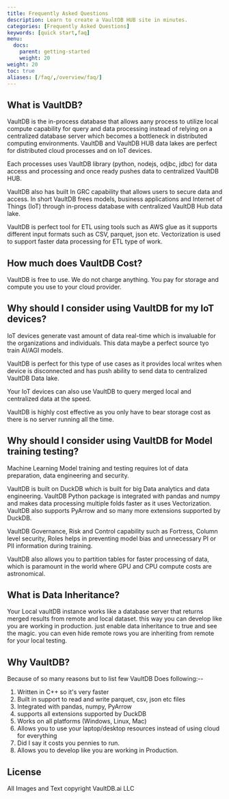 ```yaml
---
title: Frequently Asked Questions
description: Learn to create a VaultDB HUB site in minutes.
categories: [Frequently Asked Questions]
keywords: [quick start,faq]
menu:
  docs:
    parent: getting-started
    weight: 20
weight: 20
toc: true
aliases: [/faq/,/overview/faq/]
---
```


## What is VaultDB?

VaultDB is the in-process database that allows aany process to utilize local compute capability for query and data processing instead of relying on a centralized database server which becomes a bottleneck in distributed computing environments. VaultDB and VaultDB HUB data lakes are perfect for distributed cloud processes and on IoT devices.

Each processes uses VaultDB library (python, nodejs, odjbc, jdbc) for data access and processing and once ready pushes data to centralized VaultDB HUB.

VaultDB also has built In GRC capability that allows users to secure data and access. In short VaultDB frees models, business applications and Internet of Things (IoT) through in-process database with centralized VaultDB Hub data lake.

VaultDB is perfect tool for ETL using tools such as AWS glue as it supports different input formats such as CSV, parquet, json etc. Vectorization is used to support faster data processing for ETL type of work.

## How much does VaultDB Cost?

VaultDB is free to use. We do not charge anything. You pay for storage and compute you use to your cloud provider.

## Why should I consider using VaultDB for my IoT devices?

IoT devices generate vast amount of data real-time which is invaluable for the organizations and individuals. This data maybe a perfect source tyo train AI/AGI models.

VaultDB is perfect for this type of use cases as it provides local writes when device is disconnected and has push ability to send data to centralized VaultDB Data lake.

Your IoT devices can also use VaultDB to query merged local and centralized data at the speed.

VaultDB is highly cost effective as you only have to bear storage cost as there is no server running all the time.

## Why should I consider using VaultDB for Model training testing?

Machine Learning Model training and testing requires lot of data preparation, data engineering and security.

VaultDB is built on DuckDB which is built for big Data analytics and data engineering. VaultDB Python package is integrated with pandas and numpy and makes data processing multiple folds faster as it uses Vectorization. VaultDB also supports PyArrow and so many more extensions supported by DuckDB.

VaultDB Governance, Risk and Control capability such as Fortress, Column level security, Roles helps in preventing model bias and unnecessary PI or PII information during training.

VaultDB also allows you to partition tables for faster processing of data, which is paramount in the world where GPU and CPU compute costs are astronomical.

## What is Data Inheritance?

Your Local vaultDB instance works like a database server that returns merged results from remote and local dataset. this way you can develop like you are working in production. just enable data inheritance to true and see the magic. you can even hide remote rows you are inheriting from remote for your local testing.

## Why VaultDB?

Because of so many reasons but to list few VaultDB Does following:-- 
1) Written in C++ so it's very faster 
2) Built in support to read and write parquet, csv, json etc files 
3) Integrated with pandas, numpy, PyArrow 
4) supports all extensions supported by DuckDB 
5) Works on all platforms (Windows, Linux, Mac) 
6) Allows you to use your laptop/desktop resources instead of using cloud for everything 
7) Did I say it costs you pennies to run. 
8) Allows you to develop like you are working in Production.

## License

All Images and Text copyright VaultDB.ai LLC
